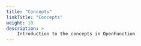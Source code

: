 ```yaml
---
title: "Concepts"
linkTitle: "Concepts"
weight: 10
description: >	
    Introduction to the concepts in OpenFunction
---
```


